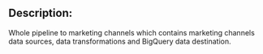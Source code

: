 ## Description:
Whole pipeline to marketing channels which contains marketing channels data sources, data transformations and BigQuery data destination.
